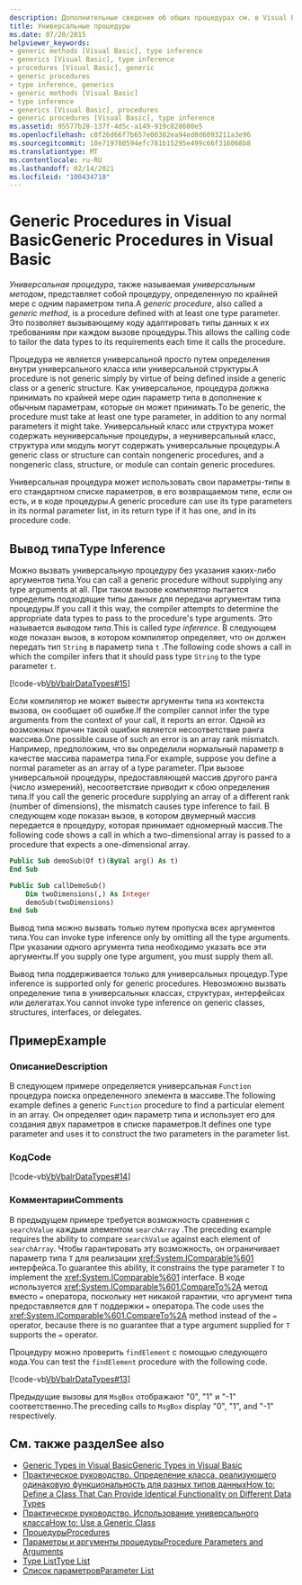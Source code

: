 ```yaml
---
description: Дополнительные сведения об общих процедурах см. в Visual Basic
title: Универсальные процедуры
ms.date: 07/20/2015
helpviewer_keywords:
- generic methods [Visual Basic], type inference
- generics [Visual Basic], type inference
- procedures [Visual Basic], generic
- generic procedures
- type inference, generics
- generic methods [Visual Basic]
- type inference
- generics [Visual Basic], procedures
- generic procedures [Visual Basic], type inference
ms.assetid: 95577b28-137f-4d5c-a149-919c828600e5
ms.openlocfilehash: c8f26d66f7b657e00382ea94ed0d6093211a3e96
ms.sourcegitcommit: 10e719780594efc781b15295e499c66f316068b8
ms.translationtype: MT
ms.contentlocale: ru-RU
ms.lasthandoff: 02/14/2021
ms.locfileid: "100434710"
---
```

# <a name="generic-procedures-in-visual-basic"></a><span data-ttu-id="4cafe-103">Generic Procedures in Visual Basic</span><span class="sxs-lookup"><span data-stu-id="4cafe-103">Generic Procedures in Visual Basic</span></span>

<span data-ttu-id="4cafe-104">*Универсальная процедура*, также называемая *универсальным методом*, представляет собой процедуру, определенную по крайней мере с одним параметром типа.</span><span class="sxs-lookup"><span data-stu-id="4cafe-104">A *generic procedure*, also called a *generic method*, is a procedure defined with at least one type parameter.</span></span> <span data-ttu-id="4cafe-105">Это позволяет вызывающему коду адаптировать типы данных к их требованиям при каждом вызове процедуры.</span><span class="sxs-lookup"><span data-stu-id="4cafe-105">This allows the calling code to tailor the data types to its requirements each time it calls the procedure.</span></span>  
  
 <span data-ttu-id="4cafe-106">Процедура не является универсальной просто путем определения внутри универсального класса или универсальной структуры.</span><span class="sxs-lookup"><span data-stu-id="4cafe-106">A procedure is not generic simply by virtue of being defined inside a generic class or a generic structure.</span></span> <span data-ttu-id="4cafe-107">Как универсальное, процедура должна принимать по крайней мере один параметр типа в дополнение к обычным параметрам, которые он может принимать.</span><span class="sxs-lookup"><span data-stu-id="4cafe-107">To be generic, the procedure must take at least one type parameter, in addition to any normal parameters it might take.</span></span> <span data-ttu-id="4cafe-108">Универсальный класс или структура может содержать неуниверсальные процедуры, а неуниверсальный класс, структура или модуль могут содержать универсальные процедуры.</span><span class="sxs-lookup"><span data-stu-id="4cafe-108">A generic class or structure can contain nongeneric procedures, and a nongeneric class, structure, or module can contain generic procedures.</span></span>  
  
 <span data-ttu-id="4cafe-109">Универсальная процедура может использовать свои параметры-типы в его стандартном списке параметров, в его возвращаемом типе, если он есть, и в коде процедуры.</span><span class="sxs-lookup"><span data-stu-id="4cafe-109">A generic procedure can use its type parameters in its normal parameter list, in its return type if it has one, and in its procedure code.</span></span>  
  
## <a name="type-inference"></a><span data-ttu-id="4cafe-110">Вывод типа</span><span class="sxs-lookup"><span data-stu-id="4cafe-110">Type Inference</span></span>  

 <span data-ttu-id="4cafe-111">Можно вызвать универсальную процедуру без указания каких-либо аргументов типа.</span><span class="sxs-lookup"><span data-stu-id="4cafe-111">You can call a generic procedure without supplying any type arguments at all.</span></span> <span data-ttu-id="4cafe-112">При таком вызове компилятор пытается определить подходящие типы данных для передачи аргументам типа процедуры.</span><span class="sxs-lookup"><span data-stu-id="4cafe-112">If you call it this way, the compiler attempts to determine the appropriate data types to pass to the procedure's type arguments.</span></span> <span data-ttu-id="4cafe-113">Это называется *выводом типа*.</span><span class="sxs-lookup"><span data-stu-id="4cafe-113">This is called *type inference*.</span></span> <span data-ttu-id="4cafe-114">В следующем коде показан вызов, в котором компилятор определяет, что он должен передать тип `String` в параметр типа `t` .</span><span class="sxs-lookup"><span data-stu-id="4cafe-114">The following code shows a call in which the compiler infers that it should pass type `String` to the type parameter `t`.</span></span>  
  
 [!code-vb[VbVbalrDataTypes#15](~/samples/snippets/visualbasic/VS_Snippets_VBCSharp/VbVbalrDataTypes/VB/Class1.vb#15)]  
  
 <span data-ttu-id="4cafe-115">Если компилятор не может вывести аргументы типа из контекста вызова, он сообщает об ошибке.</span><span class="sxs-lookup"><span data-stu-id="4cafe-115">If the compiler cannot infer the type arguments from the context of your call, it reports an error.</span></span> <span data-ttu-id="4cafe-116">Одной из возможных причин такой ошибки является несоответствие ранга массива.</span><span class="sxs-lookup"><span data-stu-id="4cafe-116">One possible cause of such an error is an array rank mismatch.</span></span> <span data-ttu-id="4cafe-117">Например, предположим, что вы определили нормальный параметр в качестве массива параметра типа.</span><span class="sxs-lookup"><span data-stu-id="4cafe-117">For example, suppose you define a normal parameter as an array of a type parameter.</span></span> <span data-ttu-id="4cafe-118">При вызове универсальной процедуры, предоставляющей массив другого ранга (число измерений), несоответствие приводит к сбою определения типа.</span><span class="sxs-lookup"><span data-stu-id="4cafe-118">If you call the generic procedure supplying an array of a different rank (number of dimensions), the mismatch causes type inference to fail.</span></span> <span data-ttu-id="4cafe-119">В следующем коде показан вызов, в котором двумерный массив передается в процедуру, которая принимает одномерный массив.</span><span class="sxs-lookup"><span data-stu-id="4cafe-119">The following code shows a call in which a two-dimensional array is passed to a procedure that expects a one-dimensional array.</span></span>  
  
```vb  
Public Sub demoSub(Of t)(ByVal arg() As t)
End Sub

Public Sub callDemoSub()
    Dim twoDimensions(,) As Integer
    demoSub(twoDimensions)
End Sub
```
  
 <span data-ttu-id="4cafe-120">Вывод типа можно вызвать только путем пропуска всех аргументов типа.</span><span class="sxs-lookup"><span data-stu-id="4cafe-120">You can invoke type inference only by omitting all the type arguments.</span></span> <span data-ttu-id="4cafe-121">При указании одного аргумента типа необходимо указать все эти аргументы.</span><span class="sxs-lookup"><span data-stu-id="4cafe-121">If you supply one type argument, you must supply them all.</span></span>  
  
 <span data-ttu-id="4cafe-122">Вывод типа поддерживается только для универсальных процедур.</span><span class="sxs-lookup"><span data-stu-id="4cafe-122">Type inference is supported only for generic procedures.</span></span> <span data-ttu-id="4cafe-123">Невозможно вызвать определение типа в универсальных классах, структурах, интерфейсах или делегатах.</span><span class="sxs-lookup"><span data-stu-id="4cafe-123">You cannot invoke type inference on generic classes, structures, interfaces, or delegates.</span></span>  
  
## <a name="example"></a><span data-ttu-id="4cafe-124">Пример</span><span class="sxs-lookup"><span data-stu-id="4cafe-124">Example</span></span>  
  
### <a name="description"></a><span data-ttu-id="4cafe-125">Описание</span><span class="sxs-lookup"><span data-stu-id="4cafe-125">Description</span></span>  

 <span data-ttu-id="4cafe-126">В следующем примере определяется универсальная `Function` процедура поиска определенного элемента в массиве.</span><span class="sxs-lookup"><span data-stu-id="4cafe-126">The following example defines a generic `Function` procedure to find a particular element in an array.</span></span> <span data-ttu-id="4cafe-127">Он определяет один параметр типа и использует его для создания двух параметров в списке параметров.</span><span class="sxs-lookup"><span data-stu-id="4cafe-127">It defines one type parameter and uses it to construct the two parameters in the parameter list.</span></span>  
  
### <a name="code"></a><span data-ttu-id="4cafe-128">Код</span><span class="sxs-lookup"><span data-stu-id="4cafe-128">Code</span></span>  

 [!code-vb[VbVbalrDataTypes#14](~/samples/snippets/visualbasic/VS_Snippets_VBCSharp/VbVbalrDataTypes/VB/Class1.vb#14)]  
  
### <a name="comments"></a><span data-ttu-id="4cafe-129">Комментарии</span><span class="sxs-lookup"><span data-stu-id="4cafe-129">Comments</span></span>  

 <span data-ttu-id="4cafe-130">В предыдущем примере требуется возможность сравнения с `searchValue` каждым элементом `searchArray` .</span><span class="sxs-lookup"><span data-stu-id="4cafe-130">The preceding example requires the ability to compare `searchValue` against each element of `searchArray`.</span></span> <span data-ttu-id="4cafe-131">Чтобы гарантировать эту возможность, он ограничивает параметр типа `T` для реализации <xref:System.IComparable%601> интерфейса.</span><span class="sxs-lookup"><span data-stu-id="4cafe-131">To guarantee this ability, it constrains the type parameter `T` to implement the <xref:System.IComparable%601> interface.</span></span> <span data-ttu-id="4cafe-132">В коде используется <xref:System.IComparable%601.CompareTo%2A> метод вместо `=` оператора, поскольку нет никакой гарантии, что аргумент типа предоставляется для `T` поддержки `=` оператора.</span><span class="sxs-lookup"><span data-stu-id="4cafe-132">The code uses the <xref:System.IComparable%601.CompareTo%2A> method instead of the `=` operator, because there is no guarantee that a type argument supplied for `T` supports the `=` operator.</span></span>  
  
 <span data-ttu-id="4cafe-133">Процедуру можно проверить `findElement` с помощью следующего кода.</span><span class="sxs-lookup"><span data-stu-id="4cafe-133">You can test the `findElement` procedure with the following code.</span></span>  
  
 [!code-vb[VbVbalrDataTypes#13](~/samples/snippets/visualbasic/VS_Snippets_VBCSharp/VbVbalrDataTypes/VB/Class1.vb#13)]  
  
 <span data-ttu-id="4cafe-134">Предыдущие вызовы для `MsgBox` отображают "0", "1" и "-1" соответственно.</span><span class="sxs-lookup"><span data-stu-id="4cafe-134">The preceding calls to `MsgBox` display "0", "1", and "-1" respectively.</span></span>  
  
## <a name="see-also"></a><span data-ttu-id="4cafe-135">См. также раздел</span><span class="sxs-lookup"><span data-stu-id="4cafe-135">See also</span></span>

- [<span data-ttu-id="4cafe-136">Generic Types in Visual Basic</span><span class="sxs-lookup"><span data-stu-id="4cafe-136">Generic Types in Visual Basic</span></span>](generic-types.md)
- [<span data-ttu-id="4cafe-137">Практическое руководство. Определение класса, реализующего одинаковую функциональность для разных типов данных</span><span class="sxs-lookup"><span data-stu-id="4cafe-137">How to: Define a Class That Can Provide Identical Functionality on Different Data Types</span></span>](how-to-define-a-class-that-can-provide-identical-functionality.md)
- [<span data-ttu-id="4cafe-138">Практическое руководство. Использование универсального класса</span><span class="sxs-lookup"><span data-stu-id="4cafe-138">How to: Use a Generic Class</span></span>](how-to-use-a-generic-class.md)
- [<span data-ttu-id="4cafe-139">Процедуры</span><span class="sxs-lookup"><span data-stu-id="4cafe-139">Procedures</span></span>](../procedures/index.md)
- [<span data-ttu-id="4cafe-140">Параметры и аргументы процедуры</span><span class="sxs-lookup"><span data-stu-id="4cafe-140">Procedure Parameters and Arguments</span></span>](../procedures/procedure-parameters-and-arguments.md)
- [<span data-ttu-id="4cafe-141">Type List</span><span class="sxs-lookup"><span data-stu-id="4cafe-141">Type List</span></span>](../../../language-reference/statements/type-list.md)
- [<span data-ttu-id="4cafe-142">Список параметров</span><span class="sxs-lookup"><span data-stu-id="4cafe-142">Parameter List</span></span>](../../../language-reference/statements/parameter-list.md)
